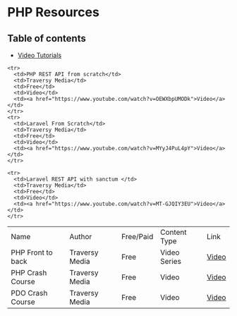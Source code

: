 # PHP Resources 

## Table of contents 
<ul>
  <li><a href="#Videos">Video Tutorials</a></li>
</ul>

<div id="Videos">
  <table>
    <tr>
      <td>Name</td>
      <td>Author</td>
      <td>Free/Paid</td>
      <td>Content Type</td>
      <td>Link</td>
    </tr>
    <tr>
      <td>PHP Front to back</td>
      <td>Traversy Media</td>
      <td>Free</td>
      <td>Video Series</td>
      <td><a href="https://www.youtube.com/watch?v=oJbfyzaA2QA&list=PLillGF-Rfqbap2IB6ZS4BBBcYPagAjpjn">Video</a></td>
    </tr>
    <tr>
      <td>PHP Crash Course</td>
      <td>Traversy Media</td>
      <td>Free</td>
      <td>Video</td>
      <td><a href="https://www.youtube.com/watch?v=BUCiSSyIGGU">Video</a></td>
    </tr>
    <tr>
      <td>PDO Crash Course</td>
      <td>Traversy Media</td>
      <td>Free</td>
      <td>Video</td>
      <td><a href="https://www.youtube.com/watch?v=kEW6f7Pilc4">Video</a></td>
    </tr>
    
    <tr>
      <td>PHP REST API from scratch</td>
      <td>Traversy Media</td>
      <td>Free</td>
      <td>Video</td>
      <td><a href="https://www.youtube.com/watch?v=OEWXbpUMODk">Video</a></td>
    </tr>
    <tr>
      <td>Laravel From Scratch</td>
      <td>Traversy Media</td>
      <td>Free</td>
      <td>Video</td>
      <td><a href="https://www.youtube.com/watch?v=MYyJ4PuL4pY">Video</a></td>
    </tr>
    
    <tr>
      <td>Laravel REST API with sanctum </td>
      <td>Traversy Media</td>
      <td>Free</td>
      <td>Video</td>
      <td><a href="https://www.youtube.com/watch?v=MT-GJQIY3EU">Video</a></td>
    </tr>
  </table>
</div>

